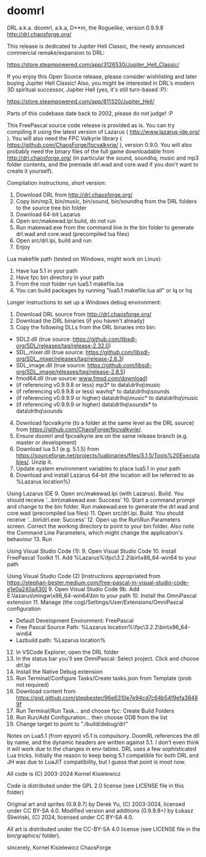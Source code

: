 # doomrl

DRL a.k.a. doomrl, a.k.a, D**m, the Roguelike, version 0.9.9.8
http://drl.chaosforge.org/

This release is dedicated to Jupiter Hell Classic, the newly announced commercial remake/expansion to DRL:

https://store.steampowered.com/app/3126530/Jupiter_Hell_Classic/

If you enjoy this Open Source release, please consider wishlisting and later buying Jupiter Hell Classic! Also, you might be interested in DRL's modern 3D spiritual successor, Jupiter Hell (yes, it's still turn-based :P):

https://store.steampowered.com/app/811320/Jupiter_Hell/

Parts of this codebase date back to 2002, please do not judge! :P

This FreePascal source code release is provided as is. You can try compiling it using the latest version of Lazarus ( http://www.lazarus-ide.org/ ). You will also need the FPC Valkyrie library ( https://github.com/ChaosForge/fpcvalkyrie/ ), version 0.9.0. You will also probably need the binary files of the full game downloadable from http://drl.chaosforge.org/ (in particular the sound, soundhq, music and mp3 folder contents, and the premade drl.wad and core.wad if you don't want to create it yourself).

Compilation instructions, short version:

1. Download DRL from http://drl.chaosforge.org/
2. Copy bin/mp3, bin/music, bin/sound, bin/soundhq from the DRL folders to the source tree bin folder
3. Download 64-bit Lazarus
4. Open src/makewad.lpi build, do not run
5. Run makewad.exe from the command line in the bin folder to generate drl.wad and core.wad (precompiled lua files)
6. Open src/drl.lpi, build and run
7. Enjoy

Lua makefile path (tested on Windows, might work on Linux):

1. Have lua 5.1 in your path
2. Have fpc bin directory in your path
3. From the root folder run lua5.1 makefile.lua
4. You can build packages by running "lua5.1 makefile.lua all" or lq or hq

Longer instructions to set up a Windows debug environment:
1. Download DRL source from http://drl.chaosforge.org/
2. Download the DRL binaries (if you haven't already)
3. Copy the following DLLs from the DRL binaries into bin:
  * SDL2.dll (true source: https://github.com/libsdl-org/SDL/releases/tag/release-2.32.0)
  * SDL_mixer.dll (true source: https://github.com/libsdl-org/SDL_mixer/releases/tag/release-2.6.3)
  * SDL_image.dll (true source: https://github.com/libsdl-org/SDL_image/releases/tag/release-2.8.5)
  * fmod64.dll (true source: www.fmod.com/download)
  * (if referencing v0.9.9.8 or less) mp3\* to data\drlhq\music
  * (if referencing v0.9.9.8 or less) wavhq\* to data\drlhq\sounds
  * (if referencing v0.9.9.9 or higher) data\drlhq\music\* to data\drlhq\music
  * (if referencing v0.9.9.9 or higher) data\drlhq\sounds\* to data\drlhq\sounds
4. Download fpcvalkyrie (to a folder at the same level as the DRL source) from https://github.com/ChaosForge/fpcvalkyrie/.
5. Ensure doomrl and fpcvalkyrie are on the same release branch (e.g. master or development)
6. Download lua 5.1 (e.g. 5.1.5) from https://sourceforge.net/projects/luabinaries/files/5.1.5/Tools%20Executables/. Unzip it.
7. Update system environment variables to place lua5.1 in your path
8. Download and install Lazarus 64-bit (the location will be referred to as %Lazarus location%)

Using Lazarus IDE
9. Open src/makewad.lpi (with Lazarus). Build. You should receive '...bin\makewad.exe: Success'
10. Start a command prompt and change to the bin folder. Run makewad.exe to generate the drl.wad and core.wad (precompiled lua files)
11. Open src/drl.lpi. Build. You should receive '...bin\drl.exe: Success'
12. Open up the Run\Run Parameters screen. Correct the working directory to point to your bin folder. Also note the Command Line Parameters, which might change the application's behaviour
13. Run

Using Visual Studio Code (1):
9. Open Visual Studio Code
10. Install FreePascal Toolkit
11. Add %Lazarus%\fpc\3.2.2\bin\x86_64-win64 to your path

Using Visual Studio Code (2) [Instructions appropriated from https://stephan-bester.medium.com/free-pascal-in-visual-studio-code-e1e0a240a430]
9. Open Visual Studio Code
9b. Add E:\lazarus\mingw\x86_64-win64\bin to your path
10. Install the OmniPascal extension
11. Manage (the cog)/Settings/User/Extensions/OmniPascal configuration
* Default Development Environment: FreePascal
* Free Pascal Source Path: %Lazarus location%\fpc\3.2.2\bin\x86_64-win64
* Lazbuild path: %Lazarus location%
12. In VSCode Explorer, open the DRL folder
13. In the status bar you'll see OmniPascal: Select project. Click and choose drl.lpi
14. Install the Native Debug extension
15. Run Terminal/Configure Tasks/Create tasks.json from Template (prob not required)
16. Download content from https://gist.github.com/stepbester/96e6310e7e94cd7c64b54f9efa38489f
17. Run Terminal/Run Task... and choose fpc: Create Build Folders
18. Run Run/Add Configuration... then choose GDB from the list
19. Change target to point to "./build/debug/drl"


Notes on Lua5.1 (from epyon)
v5.1 is compulsory. DoomRL references the dll by name, and the dynamic headers are written against 5.1. I don't even think it will work due to the changes in env-tables. DRL uses a few sophisticated Lua tricks. Initially the reason to keep being 5.1 compatible for both DRL and JH was due to LuaJIT compatibility, but I guess that point is moot now.

All code is (C) 2003-2024 Kornel Kisielewicz

Code is distributed under the GPL 2.0 license (see LICENSE file in this folder)

Original art and sprites (0.9.9.7) by Derek Yu, (C) 2003-2024, licensed under CC BY-SA 4.0. Modified version and additions (0.9.9.8+) by Łukasz Śliwiński, (C) 2024, licensed under CC BY-SA 4.0.

All art is distributed under the CC-BY-SA 4.0 license (see LICENSE file in the bin/graphics/ folder).

sincerely,
Kornel Kisielewicz 
ChaosForge